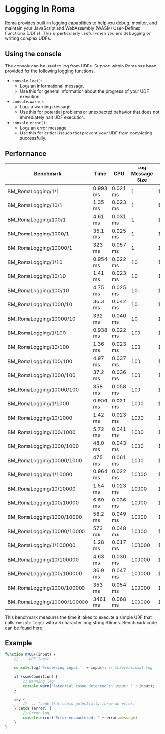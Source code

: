 # Logging In Roma

Roma provides built-in logging capabilities to help you debug, monitor, and maintain your JavaScript
and WebAssembly (WASM) User-Defined Functions (UDFs). This is particularly useful when you are
debugging or writing complex UDFs.

## Using the console

The console can be used to log from UDFs. Support within Roma has been provided for the following
logging functions.

-   `console.log()`:
    -   Logs an informational message.
    -   Use this for general information about the progress of your UDF execution.
-   `console.warn()`:
    -   Logs a warning message.
    -   Use this for potential problems or unexpected behavior that does not immediately halt UDF
        execution.
-   `console.error()`:
    -   Logs an error message.
    -   Use this for critical issues that prevent your UDF from completing successfully.

## Performance

| Benchmark                   | Time     | CPU      | Log Message Size | Num Log Calls |
| --------------------------- | -------- | -------- | ---------------- | ------------- |
| BM_RomaLogging/1/1          | 0.993 ms | 0.021 ms | 1                | 1             |
| BM_RomaLogging/10/1         | 1.35 ms  | 0.023 ms | 1                | 10            |
| BM_RomaLogging/100/1        | 4.61 ms  | 0.031 ms | 1                | 100           |
| BM_RomaLogging/1000/1       | 35.1 ms  | 0.025 ms | 1                | 1000          |
| BM_RomaLogging/10000/1      | 323 ms   | 0.057 ms | 1                | 10000         |
| BM_RomaLogging/1/10         | 0.954 ms | 0.022 ms | 10               | 1             |
| BM_RomaLogging/10/10        | 1.41 ms  | 0.023 ms | 10               | 10            |
| BM_RomaLogging/100/10       | 4.75 ms  | 0.025 ms | 10               | 100           |
| BM_RomaLogging/1000/10      | 36.3 ms  | 0.042 ms | 10               | 1000          |
| BM_RomaLogging/10000/10     | 332 ms   | 0.040 ms | 10               | 10000         |
| BM_RomaLogging/1/100        | 0.938 ms | 0.022 ms | 100              | 1             |
| BM_RomaLogging/10/100       | 1.36 ms  | 0.023 ms | 100              | 10            |
| BM_RomaLogging/100/100      | 4.97 ms  | 0.037 ms | 100              | 100           |
| BM_RomaLogging/1000/100     | 37.2 ms  | 0.036 ms | 100              | 1000          |
| BM_RomaLogging/10000/100    | 358 ms   | 0.058 ms | 100              | 10000         |
| BM_RomaLogging/1/1000       | 0.956 ms | 0.021 ms | 1000             | 1             |
| BM_RomaLogging/10/1000      | 1.42 ms  | 0.023 ms | 1000             | 10            |
| BM_RomaLogging/100/1000     | 5.72 ms  | 0.041 ms | 1000             | 100           |
| BM_RomaLogging/1000/1000    | 48.0 ms  | 0.043 ms | 1000             | 1000          |
| BM_RomaLogging/10000/1000   | 475 ms   | 0.061 ms | 1000             | 10000         |
| BM_RomaLogging/1/10000      | 0.964 ms | 0.022 ms | 10000            | 1             |
| BM_RomaLogging/10/10000     | 1.54 ms  | 0.023 ms | 10000            | 10            |
| BM_RomaLogging/100/10000    | 6.69 ms  | 0.036 ms | 10000            | 100           |
| BM_RomaLogging/1000/10000   | 58.2 ms  | 0.049 ms | 10000            | 1000          |
| BM_RomaLogging/10000/10000  | 573 ms   | 0.048 ms | 10000            | 10000         |
| BM_RomaLogging/1/100000     | 1.28 ms  | 0.017 ms | 100000           | 1             |
| BM_RomaLogging/10/100000    | 4.63 ms  | 0.030 ms | 100000           | 10            |
| BM_RomaLogging/100/100000   | 36.9 ms  | 0.047 ms | 100000           | 100           |
| BM_RomaLogging/1000/100000  | 353 ms   | 0.054 ms | 100000           | 1000          |
| BM_RomaLogging/10000/100000 | 3461 ms  | 0.068 ms | 100000           | 10000         |

This benchmark measures the time it takes to execute a simple UDF that calls `console.log()` with a
`N` character long string `M` times. Benchmark code can be found
[here](/src/roma/benchmark/src/logging_benchmark.cc).

## Example

```js
function myUDF(input) {
    // ... UDF logic

    console.log('Processing input: ' + input); // Informational log

    if (someCondition) {
        // Warning log
        console.warn('Potential issue detected in input: ' + input);
    }

    try {
        // ... (code that could potentially throw an error)
    } catch (error) {
        // Error log
        console.error('Error encountered: ' + error.message);
    }
}
```
